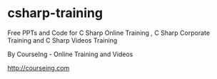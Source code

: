 # csharp-training
Free PPTs and Code for C Sharp Online Training , C Sharp Corporate Training and C Sharp Videos Training

By CourseIng - Online Training and Videos

http://courseing.com 
